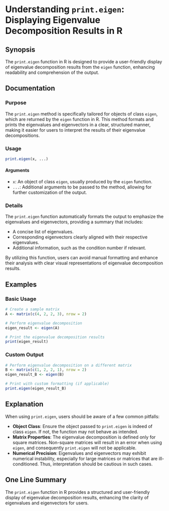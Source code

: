 <!--
Meta Description: # Understanding `print.eigen`: Displaying Eigenvalue Decomposition Results in R ## Synopsis The `print.eigen` function in R is designed to provide a u...
Meta Keywords: eigen, print, eigenvalue, decomposition, function
-->

# Understanding `print.eigen`: Displaying Eigenvalue Decomposition Results in R

## Synopsis
The `print.eigen` function in R is designed to provide a user-friendly display of eigenvalue decomposition results from the `eigen` function, enhancing readability and comprehension of the output.

## Documentation

### Purpose
The `print.eigen` method is specifically tailored for objects of class `eigen`, which are returned by the `eigen` function in R. This method formats and prints the eigenvalues and eigenvectors in a clear, structured manner, making it easier for users to interpret the results of their eigenvalue decompositions.

### Usage
```R
print.eigen(x, ...)
```

#### Arguments
- `x`: An object of class `eigen`, usually produced by the `eigen` function.
- `...`: Additional arguments to be passed to the method, allowing for further customization of the output.

### Details
The `print.eigen` function automatically formats the output to emphasize the eigenvalues and eigenvectors, providing a summary that includes:
- A concise list of eigenvalues.
- Corresponding eigenvectors clearly aligned with their respective eigenvalues.
- Additional information, such as the condition number if relevant.

By utilizing this function, users can avoid manual formatting and enhance their analysis with clear visual representations of eigenvalue decomposition results.

## Examples

### Basic Usage
```R
# Create a sample matrix
A <- matrix(c(4, 2, 2, 3), nrow = 2)

# Perform eigenvalue decomposition
eigen_result <- eigen(A)

# Print the eigenvalue decomposition results
print(eigen_result)
```

### Custom Output
```R
# Perform eigenvalue decomposition on a different matrix
B <- matrix(c(1, 2, 2, 1), nrow = 2)
eigen_result_B <- eigen(B)

# Print with custom formatting (if applicable)
print.eigen(eigen_result_B)
```

## Explanation
When using `print.eigen`, users should be aware of a few common pitfalls:

- **Object Class**: Ensure the object passed to `print.eigen` is indeed of class `eigen`. If not, the function may not behave as intended.
- **Matrix Properties**: The eigenvalue decomposition is defined only for square matrices. Non-square matrices will result in an error when using `eigen`, and consequently `print.eigen` will not be applicable.
- **Numerical Precision**: Eigenvalues and eigenvectors may exhibit numerical instability, especially for large matrices or matrices that are ill-conditioned. Thus, interpretation should be cautious in such cases.

## One Line Summary
The `print.eigen` function in R provides a structured and user-friendly display of eigenvalue decomposition results, enhancing the clarity of eigenvalues and eigenvectors for users.